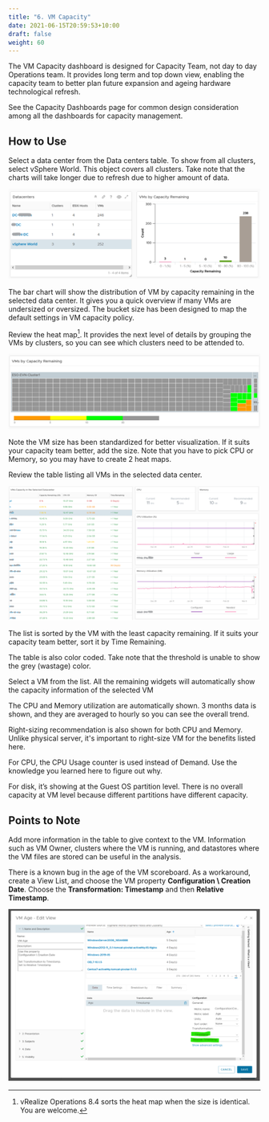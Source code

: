 ```yaml
---
title: "6. VM Capacity"
date: 2021-06-15T20:59:53+10:00
draft: false
weight: 60
---
```


The VM Capacity dashboard is designed for Capacity Team, not day to day Operations team. It provides long term and top down view, enabling the capacity team to better plan future expansion and ageing hardware technological refresh.

See the Capacity Dashboards page for common design consideration among all the dashboards for capacity management. 

## How to Use

Select a data center from the Data centers table. To show from all clusters, select vSphere World. This object covers all clusters. Take note that the charts will take longer due to refresh due to higher amount of data.

![](3.3.6-fig-1.png)
 
The bar chart will show the distribution of VM by capacity remaining in the selected data center. It gives you a quick overview if many VMs are undersized or oversized. The bucket size has been designed to map the default settings in VM capacity policy.

Review the heat map[^1]. It provides the next level of details by grouping the VMs by clusters, so you can see which clusters need to be attended to.

![](3.3.6-fig-2.png)
 
Note the VM size has been standardized for better visualization. If it suits your capacity team better, add the size. Note that you have to pick CPU or Memory, so you may have to create 2 heat maps.

Review the table listing all VMs in the selected data center.

![](3.3.6-fig-3.png)

The list is sorted by the VM with the least capacity remaining. If it suits your capacity team better, sort it by Time Remaining.

The table is also color coded. Take note that the threshold is unable to show the grey (wastage) color.

Select a VM from the list. All the remaining widgets will automatically show the capacity information of the selected VM 

The CPU and Memory utilization are automatically shown. 3 months data is shown, and they are averaged to hourly so you can see the overall trend. 

Right-sizing recommendation is also shown for both CPU and Memory. Unlike physical server, it's important to right-size VM for the benefits listed here. 

For CPU, the CPU Usage counter is used instead of Demand. Use the knowledge you learned here to figure out why.

For disk, it’s showing at the Guest OS partition level. There is no overall capacity at VM level because different partitions have different capacity.

## Points to Note

Add more information in the table to give context to the VM. Information such as VM Owner, clusters where the VM is running, and datastores where the VM files are stored can be useful in the analysis. 

There is a known bug in the age of the VM scoreboard. As a workaround, create a View List, and choose the VM property **Configuration \ Creation Date**. Choose the **Transformation: Timestamp** and then **Relative Timestamp**.

![](3.3.6-fig-4.png)

[^1]: vRealize Operations 8.4 sorts the heat map when the size is identical. You are welcome.